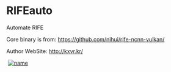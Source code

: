 # RIFEauto
Automate RIFE

Core binary is from:
https://github.com/nihui/rife-ncnn-vulkan/

Author WebSite:
http://kxvr.kr/

![<img src="http://kxvr.kr/favicon.ico">](http://kxvr.kr/)
[![name](http://kxvr.kr/favicon.ico)](http://kxvr.kr/)
